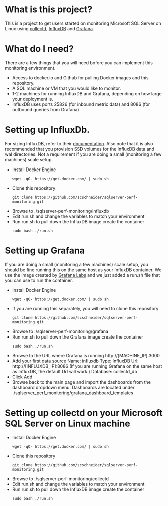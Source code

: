 # What is this project?

This is a project to get users started on monitoring Microsoft SQL Server on Linux using [collectd](https://collectd.org/), [InfluxDB](https://www.influxdata.com/) and [Grafana](https://grafana.com/).

# What do I need?

There are a few things that you will need bofore you can implement this monitoring environment.

- Access to docker.io and Github for pulling Docker images and this repository.
- A SQL machine or VM that you would like to monitor.
- 1-2 machines for running InfluxDB and Grafana, depending on how large your deployment is.
- InfluxDB uses ports 25826 (for inbound metric data) and 8086 (for outbound queries from Grafana)

# Setting up InfluxDb.

For sizing InfluxDB, refer to their [documentation](https://docs.influxdata.com/influxdb/v1.2/guides/hardware_sizing/#general-hardware-guidelines-for-a-single-node). Also note that it is also recommended that you provision SSD volumes for the InfluxDB data and wal directories. Not a requirement if you are doing a small (monitoring a few machines) scale setup.

- Install Docker Engine
  ```
  wget -qO- https://get.docker.com/ | sudo sh
  ```
- Clone this repository
  ```
  git clone https://github.com/scschneider/sqlserver-perf-monitoring.git
  ```
- Browse to ./sqlserver-perf-monitoring/influxdb
- Edit run.sh and change the variables to match your environment
- Run run.sh to pull down the InfluxDB image create the container
  ```
  sudo bash ./run.sh
  ```
  
# Setting up Grafana

If you are doing a small (monitoring a few machines) scale setup, you should be fine running this on the same host as your InfluxDB container. We use the image created by [Grafana Labs](http://docs.grafana.org/installation/docker/) and we just added a run.sh file that you can use to run the container.

- Install Docker Engine
  ```
  wget -qO- https://get.docker.com/ | sudo sh
  ```
- If you are running this separately, you will need to clone this repository
  ```
  git clone https://github.com/scschneider/sqlserver-perf-monitoring.git
  ```
- Browse to ./sqlserver-perf-monitoring/grafana
- Run run.sh to pull down the Grafana image create the container
  ```
  sudo bash ./run.sh
  ```
- Browse to the URL where Grafana is running http://[MACHINE_IP]:3000
- Add your first data source
   Name: influxdb
   Type: InfluxDB
   Url: http://[INFLUXDB_IP]:8086 (If you are running Grafana on the same host as InfluxDB, the default Url will work.)
   Database: collectd_db
- Click Add
- Browse back to the main page and import the dashboards from the dashboard dropdown menu.
  Dashboards are located under ./sqlserver_perf_monitoring/grafana_dashboard_templates
  
# Setting up collectd on your Microsoft SQL Server on Linux machine

- Install Docker Engine
  ```
  wget -qO- https://get.docker.com/ | sudo sh
  ```
- Clone this repository
  ```
  git clone https://github.com/scschneider/sqlserver-perf-monitoring.git
  ```
- Browse to ./sqlserver-perf-monitoring/collectd
- Edit run.sh and change the variables to match your environment
- Run run.sh to pull down the InfluxDB image create the container
  ```
  sudo bash ./run.sh
  ```
